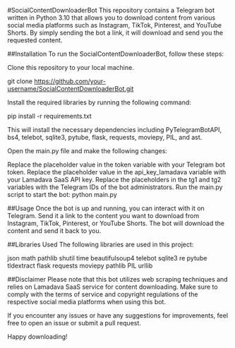#SocialContentDownloaderBot
This repository contains a Telegram bot written in Python 3.10 that allows you to download content from various social media platforms such as Instagram, TikTok, Pinterest, and YouTube Shorts. By simply sending the bot a link, it will download and send you the requested content.

##Installation
To run the SocialContentDownloaderBot, follow these steps:

Clone this repository to your local machine.

git clone https://github.com/your-username/SocialContentDownloaderBot.git


Install the required libraries by running the following command:

pip install -r requirements.txt

This will install the necessary dependencies including PyTelegramBotAPI, bs4, telebot, sqlite3, pytube, flask, requests, moviepy, PIL, and ast.

Open the main.py file and make the following changes:

Replace the placeholder value in the token variable with your Telegram bot token.
Replace the placeholder value in the api_key_lamadava variable with your Lamadava SaaS API key.
Replace the placeholders in the tg1 and tg2 variables with the Telegram IDs of the bot administrators.
Run the main.py script to start the bot:
python main.py


##Usage
Once the bot is up and running, you can interact with it on Telegram. Send it a link to the content you want to download from Instagram, TikTok, Pinterest, or YouTube Shorts. The bot will download the content and send it back to you.

##Libraries Used
The following libraries are used in this project:

json
math
pathlib
shutil
time
beautifulsoup4
telebot
sqlite3
re
pytube
tldextract
flask
requests
moviepy
pathlib
PIL
urllib

##Disclaimer
Please note that this bot utilizes web scraping techniques and relies on Lamadava SaaS service for content downloading. Make sure to comply with the terms of service and copyright regulations of the respective social media platforms when using this bot.

If you encounter any issues or have any suggestions for improvements, feel free to open an issue or submit a pull request.

Happy downloading!